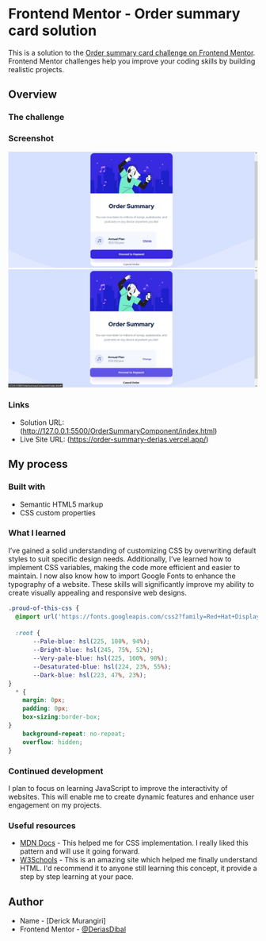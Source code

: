 # Frontend Mentor - Order summary card solution

This is a solution to the [Order summary card challenge on Frontend Mentor](https://www.frontendmentor.io/challenges/order-summary-component-QlPmajDUj). Frontend Mentor challenges help you improve your coding skills by building realistic projects. 

## Overview

### The challenge

### Screenshot

![](Order-Summary-Component-Screenshot.jpg)
![](Order-Summary-Component-hover-Screenshot.jpg)

### Links

- Solution URL: (http://127.0.0.1:5500/OrderSummaryComponent/index.html)
- Live Site URL: (https://order-summary-derias.vercel.app/)

## My process

### Built with

- Semantic HTML5 markup
- CSS custom properties
 

### What I learned

I’ve gained a solid understanding of customizing CSS by overwriting default styles to suit specific design needs. Additionally, I’ve learned how to implement CSS variables, making the code more efficient and easier to maintain. I now also know how to import Google Fonts to enhance the typography of a website. These skills will significantly improve my ability to create visually appealing and responsive web designs.
 
```css
.proud-of-this-css {
  @import url('https://fonts.googleapis.com/css2?family=Red+Hat+Display:ital,wght@0,300..900;1,300..900&display=swap');

  :root {
       --Pale-blue: hsl(225, 100%, 94%);
       --Bright-blue: hsl(245, 75%, 52%);
       --Very-pale-blue: hsl(225, 100%, 98%);
       --Desaturated-blue: hsl(224, 23%, 55%);
       --Dark-blue: hsl(223, 47%, 23%);
}
  * {
    margin: 0px;
    padding: 0px;
    box-sizing:border-box;
}
    background-repeat: no-repeat;
    overflow: hidden;
}
```
### Continued development

I plan to focus on learning JavaScript to improve the interactivity of websites. This will enable me to create dynamic features and enhance user engagement on my projects.


### Useful resources

- [MDN Docs](https://developer.mozilla.org) - This helped me for CSS implementation. I really liked this pattern and will use it going forward.
- [W3Schools](https://www.w3schools.com) - This is an amazing site which helped me finally understand HTML. I'd recommend it to anyone still learning this concept, it provide a step by step learning at your pace.


## Author

- Name - [Derick Murangiri]
- Frontend Mentor - [@DeriasDibal](https://www.frontendmentor.io/profile/DeriasDibal)
